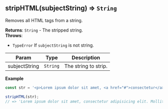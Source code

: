 <a name="stripHTML"></a>

## stripHTML(subjectString) ⇒ <code>String</code>
Removes all HTML tags from a string.

**Returns**: <code>String</code> - The stripped string.  
**Throws**:

- <code>TypeError</code> If `subjectString` is not string.


| Param | Type | Description |
| --- | --- | --- |
| subjectString | <code>String</code> | The string to strip. |

**Example**  
```js
const str = '<p>Lorem ipsum dolor sit amet, <a href="#">consectetur</a> adipisicing elit.<br/> <span class="mollitia">Mollitia</span> quos dicta, doloremque veritatis.</p>';

stripHTML(str);
// => 'Lorem ipsum dolor sit amet, consectetur adipisicing elit. Mollitia quos dicta, doloremque veritatis.'
```
